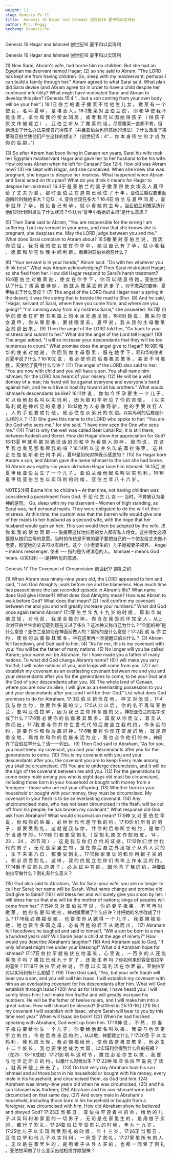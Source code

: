 ```yaml
---
weight: 11
slug: Genesis-Pe-11
title:  Genesis 16 Hagar and Ishmael 创世纪16 夏甲和以实玛利
author: Mrs. Peggy
kecheng: Genesis-Pe
---
```


Genesis 16 Hagar and Ishmael 创世纪16 夏甲和以实玛利

Genesis 16 Hagar and Ishmael
创世纪16 夏甲和以实玛利

(1) Now Sarai, Abram's wife, had borne him no children. But she had an Egyptian maidservant named Hagar; (2) so she said to Abram, "The LORD has kept me from having children. Go, sleep with my maidservant; perhaps I can build a family through her." Abram agreed to what Sarai said. What plan did Sarai devise (and Abram agree to) in order to have a child despite her continued infertility? What might have motivated Sarai and Abram to develop this plan? (Genesis 15:4 “… but a son coming from your own body will be your heir”.)
16:1亚 伯 兰 的 妻 子 撒 莱 不 给 他 生 儿 女 。 撒 莱 有 一 个 使 女 ， 名 叫 夏 甲 ， 是 埃 及 人 。16:2撒 莱 对 亚 伯 兰 说 ， 耶 和 华 使 我 不 能 生 育 。 求 你 和 我 的 使 女 同 房 ， 或 者 我 可 以 因 她 得 孩 子 （ 得 孩 子 原 文 作 被 建 立 ） 。 亚 伯 兰 听 从 了 撒 莱 的 话 。尽管撒莱一直都不育，但她想出了什么办法来使自己得孩子（并且亚伯兰也同意她的想法）？什么激发了撒莱和亚伯兰使他们产生这样的想法？（创世纪15：4“…. 你 本 身 所 生 的 才 成 为 你 的 后 嗣 。”）

(3) So after Abram had been living in Canaan ten years, Sarai his wife took her Egyptian maidservant Hagar and gave her to her husband to be his wife. How old was Abram when he left for Canaan? See 12:4. How old was Abram now? (4) He slept with Hagar, and she conceived. When she knew she was pregnant, she began to despise her mistress. What happened when Abram and Sarai acted on this plan? What do you think it means for Hagar to despise her mistress?
16:3于 是 亚 伯 兰 的 妻 子 撒 莱 将 使 女 埃 及 人 夏 甲 给 了 丈 夫 为 妾 。 那 时 亚 伯 兰 在 迦 南 已 经 住 了 十 年 。亚伯兰启程要重返迦南的时候他多大？见12：4. 亚伯兰现在多大？16:4亚 伯 兰 与 夏 甲 同 房 ， 夏 甲 就 怀 了 孕 。 她 见 自 己 有 孕 ， 就 小 看 她 的 主 母 。当亚伯兰和撒莱执行他们的计划时发生了什么状况？你认为“夏甲小看她的主母”是什么意思？

(5) Then Sarai said to Abram, "You are responsible for the wrong I am suffering. I put my servant in your arms, and now that she knows she is pregnant, she despises me. May the LORD judge between you and me." What does Sarai complain to Abram about?
16:5撒 莱 对 亚 伯 兰 说 ， 我 因 你 受 屈 。 我 将 我 的 使 女 放 在 你 怀 中 ， 她 见 自 己 有 了 孕 ， 就 小 看 我 。 愿 耶 和 华 在 你 我 中 间 判 断 。撒莱对亚伯兰抱怨什么？

(6) "Your servant is in your hands," Abram said. "Do with her whatever you think best." What was Abram acknowledging? Then Sarai mistreated Hagar; so she fled from her. How did Hagar respond to Sarai’s harsh treatment?
16:6亚 伯 兰 对 撒 莱 说 ， 使 女 在 你 手 下 ， 你 可 以 随 意 待 她 。亚伯兰承认了什么？ 撒 莱 苦 待 她 ， 她 就 从 撒 莱 面 前 逃 走 了 。对于撒莱的苦待，夏甲做出了什么反应？
(7) The angel of the LORD found Hagar near a spring in the desert; it was the spring that is beside the road to Shur. (8) And he said, "Hagar, servant of Sarai, where have you come from, and where are you going?" "I'm running away from my mistress Sarai," she answered.
16:7耶 和 华 的 使 者 在 旷 野 书 珥 路 上 的 水 泉 旁 遇 见 她 ，16:8对 她 说 ， 撒 莱 的 使 女 夏 甲 ， 你 从 哪 里 来 ， 要 往 哪 里 去 。 夏 甲 说 ， 我 从 我 的 主 母 撒 莱 面 前 逃 出 来 。
(9) Then the angel of the LORD told her, "Go back to your mistress and submit to her." What did the angel of the Lord tell Hagar? (10) The angel added, "I will so increase your descendants that they will be too numerous to count." What promise does the angel give to Hagar?
16:9耶 和 华 的 使 者 对 她 说 ， 你 回 到 你 主 母 那 里 ， 服 在 她 手 下 。耶和华的使者对夏甲说了什么？16:10又 说 ， 我 必 使 你 的 后 裔 极 其 繁 多 ， 甚 至 不 可 胜 数 。天使给了夏甲什么应许？
(11) The angel of the LORD also said to her: "You are now with child and you will have a son. You shall name him Ishmael, for the LORD has heard of your misery. (12) He will be a wild donkey of a man; his hand will be against everyone and everyone's hand against him, and he will live in hostility toward all his brothers." What would Ishmael’s descendants be like?
16:11并 说 ， 你 如 今 怀 孕 要 生 一 个 儿 子 ， 可 以 给 他 起 名 叫 以 实 玛 利 ， 因 为 耶 和 华 听 见 了 你 的 苦 情 。 （ 以 实 玛 利 就 是 神 听 见 的 意 思 ）16:12他 为 人 必 像 野 驴 。 他 的 手 要 攻 打 人 ， 人 的 手 也 要 攻 打 他 。 他 必 住 在 众 弟 兄 的 东 边。以实玛利的后裔是什么样的人？
(13) She gave this name to the LORD who spoke to her: "You are the God who sees me," for she said, "I have now seen the One who sees me." (14) That is why the well was called Beer Lahai Roi; it is still there, between Kadesh and Bered. How did Hagar show her appreciation for God?
16:13夏 甲 就 称 那 对 她 说 话 的 耶 和 华 为 看 顾 人 的 神 。 因 而 说 ， 在 这 里 我 也 看 见 那 看 顾 我 的 吗 ？16:14所 以 这 井 名 叫 庇 耳 拉 海 莱 。 这 井 正 在 加 低 斯 和 巴 列 中 间 。夏甲是如何对神表示感恩的？
(15) So Hagar bore Abram a son, and Abram gave the name Ishmael to the son she had borne. 16 Abram was eighty-six years old when Hagar bore him Ishmael.
16:15后 来 夏 甲 给 亚 伯 兰 生 了 一 个 儿 子 。 亚 伯 兰 给 他 起 名 叫 以 实 玛 利 。16:16夏 甲 给 亚 伯 兰 生 以 实 玛 利 的 时 候 ， 亚 伯 兰 年 八 十 六 岁 。

NOTES注释
Borne him no children – At that time, not having children was considered a punishment from God.
不 给 他 生 儿 女 --- 当时，不育被认为是神的惩罚。
Go, sleep with my maidservant – Women of high standing, as Sarai was, had personal maids. They were obligated to do the will of their mistress. At this time, the custom was that the barren wife would give one of her maids to her husband as a second wife, with the hope that her husband would gain an heir. This son would then be adopted by the wife.
求 你 和 我 的 使 女 同 房 --- 象撒莱这样地位高的女人都有私人侍女。这些侍女必须要遵从她们主母的意愿。当时的传统是不育的妻子要把自己的一个使女给丈夫做小老婆，盼望她的丈夫可以有后代。这个（小老婆生的）儿子就被妻子领养。
Angel – means messenger.
使者 --- 指的是传递消息的人。
Ishmael – means God hears.
以实玛利 ---是神听见的意思。

Genesis 17 The Covenant of Circumcision
创世纪17 割礼之约

(1) When Abram was ninety-nine years old, the LORD appeared to him and said, "I am God Almighty; walk before me and be blameless. How much time has passed since the last recorded episode in Abram’s life? What name does God give Himself? What does God Almighty mean? How was Abram to walk before God? What does that mean? (2) I will confirm my covenant between me and you and will greatly increase your numbers." What did God once again remind Abram?
17:1亚 伯 兰 年 九 十 九 岁 的 时 候 ， 耶 和 华 向 他 显 现 ， 对 他 说 ， 我 是 全 能 的 神 。 你 当 在 我 面 前 作 完 全 人 ，从上次对亚伯兰生命的记载到现在又过了多久？这次神又称自己为什么？“全能的神”是什么意思？亚伯兰是如何在神面前做人的？那指的是什么意思？17:2我 就 与 你 立 约 ， 使 你 的 后 裔 极 其 繁 多 。神在这里再一次提醒亚伯兰什么？
(3) Abram fell facedown, and God said to him, (4) "As for me, this is my covenant with you: You will be the father of many nations. (5) No longer will you be called Abram; your name will be Abraham, for I have made you a father of many nations. To what did God change Abram’s name? (6) I will make you very fruitful; I will make nations of you, and kings will come from you. (7) I will establish my covenant as an everlasting covenant between me and you and your descendants after you for the generations to come, to be your God and the God of your descendants after you. (8) The whole land of Canaan, where you are now an alien, I will give as an everlasting possession to you and your descendants after you; and I will be their God." List what does God promises to do for Abraham,
17:3亚 伯 兰 俯 伏 在 地 。 神 又 对 他 说 ，17:4我 与 你 立 约 ， 你 要 作 多 国 的 父 。17:5从 此 以 后 ， 你 的 名 不 再 叫 亚 伯 兰 ， 要 叫 亚 伯 拉 罕 ， 因 为 我 已 立 你 作 多 国 的 父 。神把亚伯兰的名字改成了什么？17:6我 必 使 你 的 后 裔 极 其 繁 多 。 国 度 从 你 而 立 ， 君 王 从 你 而 出 。17:7我 要 与 你 并 你 世 世 代 代 的 后 裔 坚 立 我 的 约 ， 作 永 远 的 约 ， 是 要 作 你 和 你 后 裔 的 神 。17:8我 要 将 你 现 在 寄 居 的 地 ， 就 是 迦 南 全 地 ， 赐 给 你 和 你 的 后 裔 永 远 为 业 ， 我 也 必 作 他 们 的 神 。神应许了亚伯拉罕什么？请一一列出。
(9) Then God said to Abraham, "As for you, you must keep my covenant, you and your descendants after you for the generations to come. (10) This is my covenant with you and your descendants after you, the covenant you are to keep: Every male among you shall be circumcised. (11) You are to undergo circumcision, and it will be the sign of the covenant between me and you. (12) For the generations to come every male among you who is eight days old must be circumcised, including those born in your household or bought with money from a foreigner—those who are not your offspring. (13) Whether born in your household or bought with your money, they must be circumcised. My covenant in your flesh is to be an everlasting covenant. (14) Any uncircumcised male, who has not been circumcised in the flesh, will be cut off from his people; he has broken my covenant." What response did God ask from Abraham? What would circumcision mean?
17:9神 又 对 亚 伯 拉 罕 说 ， 你 和 你 的 后 裔 ， 必 世 世 代 代 遵 守 我 的 约 。17:10你 们 所 有 的 男 子 ， 都 要 受 割 礼 。 这 就 是 我 与 你 ， 并 你 的 后 裔 所 立 的 约 ， 是 你 们 所 当 遵 守 的 。17:11你 们 都 要 受 割 礼 （ 受 割 礼 原 文 作 割 阳 皮 。 14 ， 23 ， 24 ， 25节 同 ） ， 这 是 我 与 你 们 立 约 的 证 据 。17:12你 们 世 世 代 代 的 男 子 ， 无 论 是 家 里 生 的 ， 是 在 你 后 裔 之 外 用 银 子 从 外 人 买 的 ， 生 下 来 第 八 日 ， 都 要 受 割 礼 。17:13你 家 里 生 的 和 你 用 银 子 买 的 ， 都 必 须 受 割 礼 。 这 样 ， 我 的 约 就 立 在 你 们 肉 体 上 作 永 远 的 约 。17:14但 不 受 割 礼 的 男 子 ， 必 从 民 中 剪 除 ， 因 他 背 了 我 的 约 。神要亚伯拉罕做什么？割礼有什么意义？

(15) God also said to Abraham, "As for Sarai your wife, you are no longer to call her Sarai; her name will be Sarah. What name change and promise did God give to Sarai? (16) I will bless her and will surely give you a son by her. I will bless her so that she will be the mother of nations; kings of peoples will come from her."
7:15神 又 对 亚 伯 拉 罕 说 ， 你 的 妻 子 撒 莱 ， 不 可 再 叫 撒 莱 ， 她 的 名 要 叫 撒 拉 。神对撒莱做了什么应许？并把她的名字改成了什么？17:16我 必 赐 福 给 她 ， 也 要 使 你 从 她 得 一 个 儿 子 。 我 要 赐 福 给 她 ， 她 也 要 作 多 国 之 母 。 必 有 百 姓 的 君 王 从 她 而 出
。
(17) Abraham fell facedown; he laughed and said to himself, "Will a son be born to a man a hundred years old? Will Sarah bear a child at the age of ninety?" How would you describe Abraham’s laughter? (18) And Abraham said to God, "If only Ishmael might live under your blessing!" What did Abraham hope for Ishmael?
17:17亚 伯 拉 罕 就 俯 伏 在 地 喜 笑 ， 心 里 说 ， 一 百 岁 的 人 还 能 得 孩 子 吗 ？ 撒 拉 已 经 九 十 岁 了 ， 还 能 生 养 吗 ？你如何来形容亚伯拉罕的喜笑？17:18亚 伯 拉 罕 对 神 说 ， 但 愿 以 实 玛 利 活 在 你 面 前 。亚伯拉罕对以实玛利有什么期望？
(19) Then God said, "Yes, but your wife Sarah will bear you a son, and you will call him Isaac. I will establish my covenant with him as an everlasting covenant for his descendants after him. What will God establish through Isaac? (20) And as for Ishmael, I have heard you: I will surely bless him; I will make him fruitful and will greatly increase his numbers. He will be the father of twelve rulers, and I will make him into a great nation. How will Ishmael be blessed? (Fulfilled in 25:13-16.) (21) But my covenant I will establish with Isaac, whom Sarah will bear to you by this time next year." When will Isaac be born? (22) When he had finished speaking with Abraham, God went up from him.
17:19神 说 ， 不 然 ， 你 妻 子 撒 拉 要 给 你 生 一 个 儿 子 ， 你 要 给 他 起 名 叫 以 撒 。 我 要 与 他 坚 定 所 立 的 约 ， 作 他 后 裔 永 远 的 约 。从以撒，神要建立什么？17:20至 于 以 实 玛 利 ， 我 也 应 允 你 ， 我 必 赐 福 给 他 ， 使 他 昌 盛 极 其 繁 多 ， 他 必 生 十 二 个 族 长 ， 我 也 要 使 他 成 为 大 国 。以实玛利会得到什么样的祝福？（在25：13-16成就）17:21到 明 年 这 时 节 ， 撒 拉 必 给 你 生 以 撒 ， 我 要 与 他 坚 定 所 立 的 约 。以撒什么时候出生？17:22神 和 亚 伯 拉 罕 说 完 了 话 ， 就 离 开 他 上 升 去 了 。
(23) On that very day Abraham took his son Ishmael and all those born in his household or bought with his money, every male in his household, and circumcised them, as God told him. (24) Abraham was ninety-nine years old when he was circumcised, (25) and his son Ishmael was thirteen; (26) Abraham and his son Ishmael were both circumcised on that same day. (27) And every male in Abraham's household, including those born in his household or bought from a foreigner, was circumcised with him. How did Abraham show he believed and obeyed God?
17:23正 当 那 日 ， 亚 伯 拉 罕 遵 着 神 的 命 ， 给 他 的 儿 子 以 实 玛 利 和 家 里 的 一 切 男 子 ， 无 论 是 在 家 里 生 的 ， 是 用 银 子 买 的 ， 都 行 了 割 礼 。17:24亚 伯 拉 罕 受 割 礼 的 时 候 ， 年 九 十 九 岁 。17:25他 儿 子 以 实 玛 利 受 割 礼 的 时 候 ， 年 十 三 岁 。17:26正 当 那 日 ， 亚 伯 拉 罕 和 他 儿 子 以 实 玛 利 ， 一 同 受 了 割 礼 。17:27家 里 所 有 的 人 ， 无 论 是 在 家 里 生 的 ， 是 用 银 子 从 外 人 买 的 ， 也 都 一 同 受 了 割 礼 。亚伯拉罕做了什么显示出他相信并顺服神？

